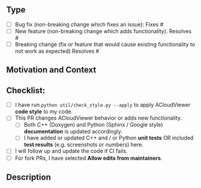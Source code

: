 <!--- Provide a general summary of your changes in the Title above -->

## Type

<!--- Select with 'x' and link to a related issue. What types of changes does your code introduce? -->

-   [ ] Bug fix (non-breaking change which fixes an issue): Fixes #
-   [ ] New feature (non-breaking change which adds functionality). Resolves #
-   [ ] Breaking change (fix or feature that would cause existing functionality to not work as expected) Resolves #

## Motivation and Context

<!--- Why is this change required? What problem does it solve? -->

## Checklist:

<!--- Go over all the following points, and put an `x` in all the boxes that
apply.  If you're unsure about any of these, don't hesitate to ask. We're here
to help! -->

-   [ ] I have run `python util/check_style.py --apply` to apply ACloudViewer **code style**
    to my code.
-   [ ] This PR changes ACloudViewer behavior or adds new functionality.
    -   [ ] Both C++ (Doxygen) and Python (Sphinx / Google style) **documentation** is
        updated accordingly.
    -   [ ] I have added or updated C++ and / or Python **unit tests** OR included **test
        results** (e.g. screenshots or numbers) here.
-   [ ] I will follow up and update the code if CI fails.
    <!-- In case I am unavailable later -->
-   [ ] For fork PRs, I have selected **Allow edits from maintainers**.

## Description

<!--- Describe your changes, with test results and screenshots as appropriate. Move unrelated changes, if any, to a separate PR. -->

